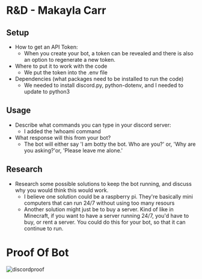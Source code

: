 # R&D   - Makayla Carr

## Setup
* How to get an API Token:
  * When you create your bot, a token can be revealed and there is also an option to regenerate a new token.
* Where to put it to work with the code 
  * We put the token into the .env file
* Dependencies (what packages need to be installed to run the code)
  * We needed to install discord.py, python-dotenv, and I needed to update to python3


## Usage
* Describe what commands you can type in your discord server:
  * I added the !whoami command
* What response will this from your bot?
  * The bot will either say 'I am botty the bot. Who are you?' or, 'Why are you asking?'or, 'Please leave me alone.'

## Research 
* Research some possible solutions to keep the bot running, and discuss why you would think this would work.
  * I believe one solution could be a raspberry pi. They're basically mini computers that can run 24/7 without using too many resours
  * Another solution might just be to buy a server. Kind of like in Minecraft, if you want to have a server running 24/7, you'd have to buy, or rent a server. You could do this for your bot, so that it can continue to run. 


# Proof Of Bot
![discordproof](https://user-images.githubusercontent.com/89802396/151625831-98eacb4f-be33-4ee2-bdb8-1d31616de324.PNG)

